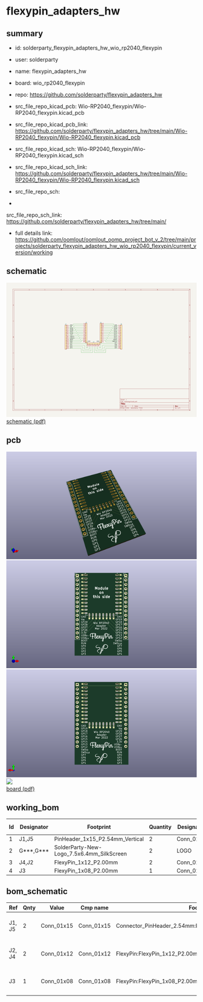 # flexypin_adapters_hw
 
## summary 
* id: solderparty_flexypin_adapters_hw_wio_rp2040_flexypin
* user: solderparty
* name: flexypin_adapters_hw
* board: wio_rp2040_flexypin
* repo: https://github.com/solderparty/flexypin_adapters_hw
* src_file_repo_kicad_pcb: Wio-RP2040_flexypin/Wio-RP2040_flexypin.kicad_pcb
* src_file_repo_kicad_pcb_link: https://github.com/solderparty/flexypin_adapters_hw/tree/main/Wio-RP2040_flexypin/Wio-RP2040_flexypin.kicad_pcb
* src_file_repo_kicad_sch: Wio-RP2040_flexypin/Wio-RP2040_flexypin.kicad_sch
* src_file_repo_kicad_sch_link: https://github.com/solderparty/flexypin_adapters_hw/tree/main/Wio-RP2040_flexypin/Wio-RP2040_flexypin.kicad_sch

* src_file_repo_sch: 
*
 src_file_repo_sch_link: https://github.com/solderparty/flexypin_adapters_hw/tree/main/
* full details link: https://github.com/oomlout/oomlout_oomp_project_bot_v_2/tree/main/projects/solderparty_flexypin_adapters_hw_wio_rp2040_flexypin/current_version/working  

## schematic  
![](working_schematic_600.png)  
[schematic (pdf)](working_schematic.pdf)  

## pcb  
![](working_3d_600.png) 
![](working_3d_front_600.png)  
![](working_3d_back_600.png)  
![](working_600.png)  
[board (pdf)](working.pdf)  

## working_bom
| Id | Designator | Footprint | Quantity | Designation | Supplier and ref |  | None | 
| --- | --- | --- | --- | --- | --- | --- | --- | 
| 1 | J1,J5 | PinHeader_1x15_P2.54mm_Vertical | 2 | Conn_01x15 |  |  | [''] | 
| 2 | G***,G*** | SolderParty-New-Logo_7.5x6.4mm_SilkScreen | 2 | LOGO |  |  | [''] | 
| 3 | J4,J2 | FlexyPin_1x12_P2.00mm | 2 | Conn_01x12 |  |  | [''] | 
| 4 | J3 | FlexyPin_1x08_P2.00mm | 1 | Conn_01x08 |  |  | [''] | 


## bom_schematic
| Ref | Qnty | Value | Cmp name | Footprint | Description | Vendor | DNP | 
| --- | --- | --- | --- | --- | --- | --- | --- | 
| J1, J5 | 2 | Conn_01x15 | Conn_01x15 | Connector_PinHeader_2.54mm:PinHeader_1x15_P2.54mm_Vertical | Generic connector, single row, 01x15, script generated (kicad-library-utils/schlib/autogen/connector/) |  |  | 
| J2, J4 | 2 | Conn_01x12 | Conn_01x12 | FlexyPin:FlexyPin_1x12_P2.00mm | Generic connector, single row, 01x12, script generated (kicad-library-utils/schlib/autogen/connector/) |  |  | 
| J3 | 1 | Conn_01x08 | Conn_01x08 | FlexyPin:FlexyPin_1x08_P2.00mm | Generic connector, single row, 01x08, script generated (kicad-library-utils/schlib/autogen/connector/) |  |  | 



